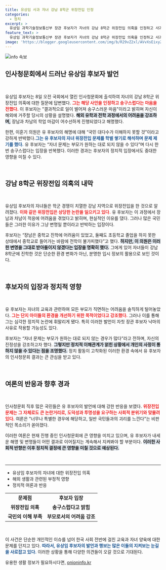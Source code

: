 ```yaml
---
title: 유상임 사과 자녀 강남 8학군 위장전입 인정
categories:
  - 정치
excerpt: >
  유상임 과학기술정보통신부 장관 후보자가 자녀의 강남 8학군 위장전입 의혹을 인정하고 사과했습니다. 송구스럽다는 그의 해명에도 불구하고, 국민들의 비판은 이어지고 있습니다. 과연 그의 장관직은 유지될 수 있을까요?
feature_text: >
  유상임 과학기술정보통신부 장관 후보자가 자녀의 강남 8학군 위장전입 의혹을 인정하고 사과했습니다. 송구스럽다는 그의 해명에도 불구하고, 국민들의 비판은 이어지고 있습니다. 과연 그의 장관직은 유지될 수 있을까요?
image: 'https://blogger.googleusercontent.com/img/b/R29vZ2xl/AVvXsEixyZcFfHzMRdzZMjFBmAUKJYCLCGyLL1o632UiGVXcaFdKo_bkvkuCioo0uUKlGfBVcT3P84aROyZIXSBEx3Aw5nCQ3pTgDom1WDC4m8eifvWiAmWEEVb4x6G_l8C0QH225ldMjyaFvpxGEBGNO37VmDTDMHGhJPq73UglMfDca1-0aw/s1600/blogspot.png'
---
```


<p><img src="https://blogger.googleusercontent.com/img/b/R29vZ2xl/AVvXsEixyZcFfHzMRdzZMjFBmAUKJYCLCGyLL1o632UiGVXcaFdKo_bkvkuCioo0uUKlGfBVcT3P84aROyZIXSBEx3Aw5nCQ3pTgDom1WDC4m8eifvWiAmWEEVb4x6G_l8C0QH225ldMjyaFvpxGEBGNO37VmDTDMHGhJPq73UglMfDca1-0aw/s1600/blogspot.png" alt="info 속보" /></p>

<h2 data-ke-size="size26">인사청문회에서 드러난 유상임 후보자 발언</h2>

<p data-ke-size="size16">&nbsp;</p>

<p>유상임 후보자는 8일 오전 국회에서 열린 인사청문회에 출석하여 자녀의 강남 8학군 위장전입 의혹에 대한 질문에 답변했다. <b><span style="color: #ee2323;">그는 해당 사안을 인정하고 송구스럽다는 마음을 전했다.</span></b> 이 후보자는 "결과적으로 일이 벌어져 송구스러운 마음"이라고 밝히며 자신이 해외에 거주할 당시의 상황을 설명했다. <b><span style="background-color: #21538527;">해외 유학과 전학 과정에서의 어려움을 강조하며,</span></b> 장남과 차남의 학업 마감이 어수선하게 진행되었다고 해명했다. </p>

<p>한편, 이훈기 의원은 유 후보자의 해명에 대해 “국민 대다수가 이해하지 못할 것”이라고 강하게 반박했다.<b><span style="color: #1a5490;">그는 유 후보자의 자녀 위장전입 문제를 학벌 쌓기로 해석하며 문제 제기를 했다.</span></b> 유 후보자는 “자녀 문제는 부모가 원하는 대로 되지 않을 수 있다”며 다시 한번 송구스럽다는 입장을 반복했다. 이러한 경과는 후보자의 정치적 입장에서도 중대한 영향을 미칠 수 있다. </p>

<p data-ke-size="size16">&nbsp;</p>

<h2 data-ke-size="size26">강남 8학군 위장전입 의혹의 내막</h2>

<p data-ke-size="size16">&nbsp;</p>

<p>유상임 후보자의 자녀들은 학군 경쟁이 치열한 강남 지역으로 위장전입을 한 것으로 알려졌다. <b><span style="color: #ee2323;">이와 같은 위장전입은 상당한 논란을 일으키고 있다.</span></b> 유 후보자는 이 과정에서 장남과 차남이 적응에 어려움을 겪었다고 밝히며, 현실적인 이유를 댔다. 그러나 많은 국민들은 그러한 이유가 그냥 변명일 뿐이라고 반박하는 입장이다. </p>

<p>후보자는 “장남은 중학교 진학에 어려움이 있었고, 둘째도 초등학교 졸업을 하지 못한 상태에서 중학교로 들어가는 바람에 전학이 불가피했다”고 했다. <b><span style="background-color: #21538527;">하지만, 이 의원은 이러한 변명을 그대로 받아들이지 않겠다는 입장을 명확히 했다.</span></b> 그에게 있어 자녀들이 강남 8학군에 진학한 것은 단순한 환경 변화가 아닌, 분명한 입시 정보의 활용으로 보인 것이다. </p>

<p data-ke-size="size16">&nbsp;</p>

<h2 data-ke-size="size26">후보자의 입장과 정치적 영향</h2>

<p data-ke-size="size16">&nbsp;</p>

<p>유 후보자는 자녀의 교육과 관련하여 모든 부모가 직면하는 어려움을 솔직하게 털어놓았다. <b><span style="color: #ee2323;">그는 단지 아이들의 환경을 개선하기 위한 목적이었다고 강조했다.</span></b> 그러나 이를 통해 그는 심각한 정치적 논란에 휘말리게 됐다. 특히 이러한 발언이 자칫 장관 후보자 낙마의 사유로 작용할 가능성도 있다. </p>

<p>후보자는 “자녀 문제는 부모가 원하는 대로 되지 않는 경우가 많다”라고 전하며, 자신의 진정성을 강조하고자 했다. <b><span style="background-color: #21538527;">그렇지만 정치적 이해관계가 얽힌 상황에서 개인의 사정이 통하지 않을 수 있다는 점을 조명했다.</span></b> 정치 활동이 고착화된 이러한 환경 속에서 유 후보자의 인사청문회 결과는 큰 관심을 받고 있다.</p>

<p data-ke-size="size16">&nbsp;</p>

<h2 data-ke-size="size26">여론의 반응과 향후 경과</h2>

<p data-ke-size="size16">&nbsp;</p>

<p>인사청문회 직후 많은 국민들은 유 후보자의 발언에 대해 강한 반응을 보였다. <b><span style="color: #ee2323;">위장전입 문제는 그 자체로도 큰 논란거리로, 도덕성과 투명성을 요구하는 사회적 분위기와 맞물려 있다.</span></b> 여론은 "너무나 특별한 경우에 해당하고, 일반 국민들과의 괴리를 느낀다"는 비판적인 목소리가 쏟아졌다.</p>

<p>이러한 여론은 현재 진행 중인 인사청문회에 큰 영향을 미치고 있으며, 유 후보자가 내세운 해명 및 변명들이 어떤 결과로 이어질지는 계속해서 지켜봐야 할 부분이다. <b><span style="background-color: #21538527;">이러한 사회적 반향은 이후 정치적 결정에 큰 영향을 미칠 것으로 예상된다.</span></b> </p>

<p data-ke-size="size16">&nbsp;</p>

<hr>

<ul>
    <li>유상임 후보자의 자녀에 대한 위장전입 의혹</li>
    <li>해외 생활과 관련된 부정적 영향</li>
    <li>정치적 여론과 반응</li>
</ul>

<table style="width: 100%;">
  <tr>
    <td style="text-align: center;"><b>문제점</b></td>
    <td style="text-align: center;"><b>후보자 입장</b></td>
  </tr>
  <tr>
    <td style="text-align: center; height: 17px;"><b>위장전입 의혹</b></td>
    <td style="text-align: center; height: 17px;"><b>송구스럽다고 밝힘</b></td>
  </tr>
  <tr>
    <td style="text-align: center; height: 17px;"><b>국민의 이해 부족</b></td>
    <td style="text-align: center; height: 17px;"><b>부모로서의 어려움 강조</b></td>
  </tr>
</table>

<p data-ke-size="size16">&nbsp;</p>

<p>이 사건은 단순한 개인적인 이슈를 넘어 한국 사회 전반에 걸친 교육과 자녀 양육에 대한 문제를 던지고 있다. <b><span style="color: #1a5490;">따라서, 유상임 후보자의 발언과 행보는 많은 이들의 지켜보는 눈길을 사로잡고 있다.</span></b> 이러한 상황을 통해 다양한 의견들이 오갈 것으로 기대된다.</p>
유용한 생활 정보가 필요하시다면, <a href="https://onioninfo.kr" rel="dofollow">onioninfo.kr</a>


